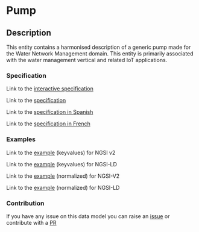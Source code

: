 # Pump

## Description 

This entity contains a harmonised description of a generic pump made for the Water Network Management domain. This entity is primarily associated with the water management vertical and related IoT applications.
### Specification

Link to the [interactive specification](https://swagger.lab.fiware.org/?url=https://smart-data-models.github.io/dataModel.WaterNetworkManagement/Pump/swagger.yaml)

Link to the [specification](https://github.com/smart-data-models/dataModel.WaterNetworkManagement/blob/master/Pump/doc/spec.md)

Link to the [specification in Spanish](https://github.com/smart-data-models/dataModel.WaterNetworkManagement/blob/master/Pump/doc/spec_ES.md)

Link to the [specification in French](https://github.com/smart-data-models/dataModel.WaterNetworkManagement/blob/master/Pump/doc/spec_FR.md)
### Examples

Link to the [example](https://smart-data-models.github.io/dataModel.WaterNetworkManagement/Pump/examples/example.json) (keyvalues) for NGSI v2

Link to the [example](https://smart-data-models.github.io/dataModel.WaterNetworkManagement/Pump/examples/example.jsonld) (keyvalues) for NGSI-LD

Link to the [example](https://smart-data-models.github.io/dataModel.WaterNetworkManagement/Pump/examples/example-normalized.json) (normalized) for NGSI-V2

Link to the [example](https://smart-data-models.github.io/dataModel.WaterNetworkManagement/Pump/examples/example-normalized.jsonld) (normalized) for NGSI-LD
### Contribution

 If you have any issue on this data model you can raise an [issue](https://github.com/smart-data-models/dataModel.WaterNetworkManagement/issues)  or contribute with a [PR](https://github.com/smart-data-models/dataModel.WaterNetworkManagement/pulls)